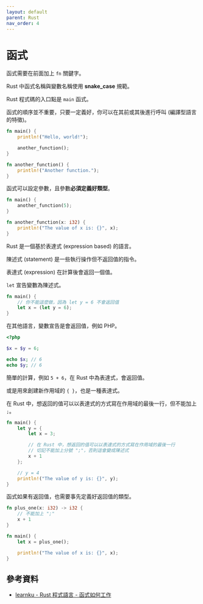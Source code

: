 ```yaml
---
layout: default
parent: Rust
nav_order: 4
---
```


# 函式

函式需要在前面加上 `fn` 關鍵字。

Rust 中函式名稱與變數名稱使用 **snake_case** 規範。

Rust 程式碼的入口點是 `main` 函式。

函式的順序並不重要，只要一定義好，你可以在其前或其後進行呼叫 (編譯型語言的特徵)。

```rust
fn main() {
    println!("Hello, world!");

    another_function();
}

fn another_function() {
    println!("Another function.");
}
```

函式可以設定參數，且參數**必須定義好類型**。

```rust
fn main() {
    another_function(5);
}

fn another_function(x: i32) {
    println!("The value of x is: {}", x);
}
```

Rust 是一個基於表達式 (expression based) 的語言。

陳述式 (statement) 是一些執行操作但不返回值的指令。

表達式 (expression) 在計算後會返回一個值。

`let` 宣告變數為陳述式。

```rust
fn main() {
    // 你不能這麼做，因為 let y = 6 不會返回值
    let x = (let y = 6);
}
```

在其他語言，變數宣告是會返回值，例如 PHP。

```php
<?php

$x = $y = 6;

echo $x; // 6
echo $y; // 6
```

簡單的計算，例如 `5 + 6`，在 Rust 中為表達式，會返回值。

或是用來創建新作用域的 `{ }`，也是一種表達式。

在 Rust 中，想返回的值可以以表達式的方式寫在作用域的最後一行，但不能加上 `;`。

```rust
fn main() {
    let y = {
        let x = 3;

        // 在 Rust 中，想返回的值可以以表達式的方式寫在作用域的最後一行
        // 切記不能加上分號 ";"，否則這會變成陳述式
        x + 1
    };

    // y = 4
    println!("The value of y is: {}", y);
}
```

函式如果有返回值，也需要事先定義好返回值的類型。

```rust
fn plus_one(x: i32) -> i32 {
    // 不能加上 ";"
    x + 1
}

fn main() {
    let x = plus_one();

    println!("The value of x is: {}", x);
}
```

## 參考資料

- [learnku - Rust 程式語言 - 函式如何工作](https://learnku.com/docs/rust-lang/2018/ch03-03-how-functions-work/4501)
